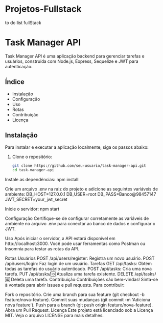 # Projetos-Fullstack
 to do list fullStack

# Task Manager API

Task Manager API é uma aplicação backend para gerenciar tarefas e usuários, construída com Node.js, Express, Sequelize e JWT para autenticação.

## Índice

- Instalação
- Configuração
- Uso
- Rotas
- Contribuição
- Licença

## Instalação

Para instalar e executar a aplicação localmente, siga os passos abaixo:

1. Clone o repositório:
   ```bash
   git clone https://github.com/seu-usuario/task-manager-api.git
   cd task-manager-api

Instale as dependências:
npm install

Crie um arquivo .env na raiz do projeto e adicione as seguintes variáveis de ambiente:
DB_HOST=127.0.0.1
DB_USER=root
DB_PASS=Banco@98457147
JWT_SECRET=your_jwt_secret

Inicie o servidor:
npm start

Configuração
Certifique-se de configurar corretamente as variáveis de ambiente no arquivo .env para conectar ao banco de dados e configurar o JWT.

Uso
Após iniciar o servidor, a API estará disponível em http://localhost:3000. Você pode usar ferramentas como Postman ou Insomnia para testar as rotas da API.

Rotas
Usuários
POST /api/users/register: Registra um novo usuário.
POST /api/users/login: Faz login de um usuário.
Tarefas
GET /api/tasks: Obtém todas as tarefas do usuário autenticado.
POST /api/tasks: Cria uma nova tarefa.
PUT /api/tasks/:id: Atualiza uma tarefa existente.
DELETE /api/tasks/:id: Deleta uma tarefa.
Contribuição
Contribuições são bem-vindas! Sinta-se à vontade para abrir issues e pull requests. Para contribuir:

Fork o repositório.
Crie uma branch para sua feature (git checkout -b feature/nova-feature).
Commit suas mudanças (git commit -m 'Adiciona nova feature').
Push para a branch (git push origin feature/nova-feature).
Abra um Pull Request.
Licença
Este projeto está licenciado sob a Licença MIT. Veja o arquivo LICENSE para mais detalhes.

<img src="images/todo-list (1).png" alt="">
<img src="images/todo-list (2).png" alt="">
<img src="images/todo-list (3).png" alt="">
<img src="images/todo-list (4).png" alt="">
<img src="images/todo-list (5).png" alt="">
<img src="images/todo-list (6).png" alt="">
<img src="images/todo-list (7).png" alt="">